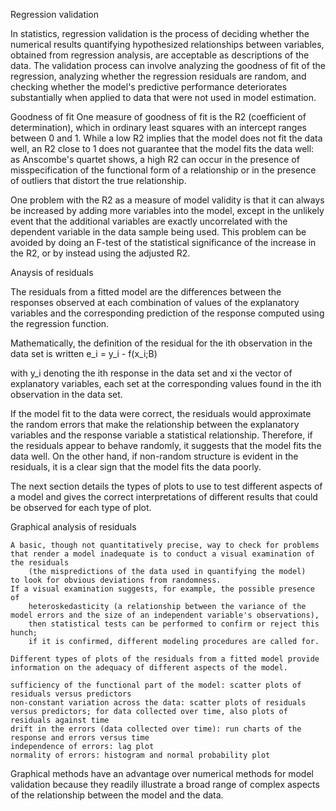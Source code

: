 Regression validation

In statistics, regression validation is the process of 
    deciding whether the numerical results quantifying hypothesized relationships between variables, 
    obtained from regression analysis, are acceptable as descriptions of the data. 
The validation process can involve 
    analyzing the goodness of fit of the regression, 
    analyzing whether the regression residuals are random, and 
    checking whether the model's predictive performance deteriorates substantially when applied to data that were not used in model estimation.

Goodness of fit
    One measure of goodness of fit is the R2 (coefficient of determination), 
        which in ordinary least squares with an intercept ranges between 0 and 1. 
    While a low R2 implies that the model does not fit the data well, an R2 close to 1 does not guarantee that the model fits the data well: 
        as Anscombe's quartet shows, a high R2 can occur in 
            the presence of misspecification of the functional form of a relationship or in 
            the presence of outliers that distort the true relationship.

One problem with the R2 as a measure of model validity is that it can always be increased by adding more variables into the model, 
    except in the unlikely event that the additional variables are exactly uncorrelated with the dependent variable in the data sample being used. 
This problem can be avoided by doing an F-test of the statistical significance of the increase in the R2, or by instead using the adjusted R2. 

Anaysis of residuals

The residuals from a fitted model are 
    the differences between 
        the responses observed at each combination of values of the explanatory variables and 
        the corresponding prediction of the response computed using the regression function. 

Mathematically, the definition of the residual for the ith observation in the data set is written 
    e_i = y_i - f(x_i;B)

with 
    y_i denoting the ith response in the data set and 
    xi the vector of explanatory variables, each set at the corresponding values found in the ith observation in the data set. 

If the model fit to the data were correct, 
    the residuals would approximate the random errors 
        that make the relationship between 
            the explanatory variables and 
            the response variable a statistical relationship. 
Therefore, if the residuals appear to behave randomly, it suggests that the model fits the data well. 
On the other hand, if non-random structure is evident in the residuals, it is a clear sign that the model fits the data poorly. 

The next section details the types of plots to use to test different aspects of a model and gives the correct interpretations of different results that could be observed for each type of plot. 

Graphical analysis of residuals

    A basic, though not quantitatively precise, way to check for problems that render a model inadequate is to conduct a visual examination of the residuals 
        (the mispredictions of the data used in quantifying the model) 
    to look for obvious deviations from randomness. 
    If a visual examination suggests, for example, the possible presence of 
        heteroskedasticity (a relationship between the variance of the model errors and the size of an independent variable's observations), 
        then statistical tests can be performed to confirm or reject this hunch; 
        if it is confirmed, different modeling procedures are called for. 

    Different types of plots of the residuals from a fitted model provide information on the adequacy of different aspects of the model.

    sufficiency of the functional part of the model: scatter plots of residuals versus predictors
    non-constant variation across the data: scatter plots of residuals versus predictors; for data collected over time, also plots of residuals against time
    drift in the errors (data collected over time): run charts of the response and errors versus time
    independence of errors: lag plot
    normality of errors: histogram and normal probability plot

Graphical methods have an advantage over numerical methods for model validation because they readily illustrate a broad range of complex aspects of the relationship between the model and the data. 